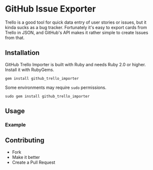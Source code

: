 # GitHub Issue Exporter

<!-- [![Circle CI](https://circleci.com/gh/Tallwave/github_issue_exporter.svg?style=shield&circle-token=:circle-token)](https://circleci.com/gh/Tallwave/github_issue_exporter) [![Code Climate](https://codeclimate.com/github/Tallwave/github_issue_exporter/badges/gpa.svg)](https://codeclimate.com/github/Tallwave/github_issue_exporter) -->

Trello is a good tool for quick data entry of user stories or issues, but it kinda sucks as a bug tracker. Fortunately it's easy to export cards from Trello in JSON, and GitHub's API makes it rather simple to create Issues from that.

## Installation

GitHub Trello Importer is built with Ruby and needs Ruby 2.0 or higher. Install it with RubyGems.

```
gem install github_trello_importer
```

Some environments may require `sudo` permissions.

```
sudo gem install github_trello_importer
```

## Usage

### Example


## Contributing

 * Fork
 * Make it better
 * Create a Pull Request
